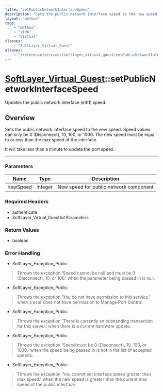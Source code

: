 ```yaml
---
title: "setPublicNetworkInterfaceSpeed"
description: "Sets the public network interface speed to the new speed. Speed values can only be 0 (Disconnect), 10, 100, or 1000. The... "
layout: "method"
tags:
    - "method"
    - "sldn"
    - "Virtual"
classes:
    - "SoftLayer_Virtual_Guest"
aliases:
    - "/reference/services/softlayer_virtual_guest/setPublicNetworkInterfaceSpeed"
---
```

# [SoftLayer_Virtual_Guest](/reference/services/SoftLayer_Virtual_Guest)::setPublicNetworkInterfaceSpeed


Updates the public network interface (eth1) speed.


## Overview 
Sets the public network interface speed to the new speed. Speed values can only be 0 (Disconnect), 10, 100, or 1000. The new speed must be equal to or less than the max speed of the interface. 

It will take less than a minute to update the port speed. 

-----

### Parameters 
|Name | Type | Description |
| --- | --- | --- |
|newSpeed| integer| New speed for public network component|


### Required Headers
* authenticate
* SoftLayer_Virtual_GuestInitParameters


### Return Values
* boolean



### Error Handling

* SoftLayer_Exception_Public 

> Throws the exception 'Speed cannot be null and must be 0 (Disconnect), 10, or 100.' when the parameter being passed in is null. 

* SoftLayer_Exception_Public 

> Throws the exception 'You do not have permission to this service.' when a user does not have permission to Manage Port Control. 

* SoftLayer_Exception_Public 

> Throws the exception 'There is currently an outstanding transaction for this server.' when there is a current hardware update. 

* SoftLayer_Exception_Public 

> Throws the exception 'Speed must be 0 (Disconnect), 10, 100, or 1000.' when the speed being passed in is not in the list of accepted speeds. 

* SoftLayer_Exception_Public 

> Throws the exception 'You cannot set interface speed greater than max speed.' when the new speed is greater than the current max speed of the public interface. 



